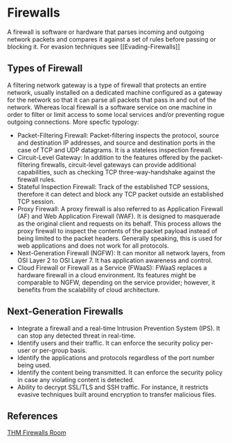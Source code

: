 # Firewalls
A firewall is software or hardware that parses incoming and outgoing network packets and compares it against a set of rules before passing or blocking it. For evasion techniques see [[Evading-Firewalls]]

## Types of Firewall

A filtering network gateway is a type of firewall that protects an entire network, usually installed on a dedicated machine configured as a gateway for the network so that it can parse all packets that pass in and out of the network. Whereas local firewall is a software service on one machine in order to filter or limit access to some local services and/or preventing rogue outgoing connections. More specfic typology:

-   Packet-Filtering Firewall: Packet-filtering inspects the protocol, source and destination IP addresses, and source and destination ports in the case of TCP and UDP datagrams. It is a stateless inspection firewall.
-   Circuit-Level Gateway: In addition to the features offered by the packet-filtering firewalls, circuit-level gateways can provide additional capabilities, such as checking TCP three-way-handshake against the firewall rules.
-   Stateful Inspection Firewall: Track of the established TCP sessions, therefore it can detect and block any TCP packet outside an established TCP session.
-   Proxy Firewall: A proxy firewall is also referred to as Application Firewall (AF) and Web Application Firewall (WAF). It is designed to masquerade as the original client and requests on its behalf. This process allows the proxy firewall to inspect the contents of the packet payload instead of being limited to the packet headers. Generally speaking, this is used for web applications and does not work for all protocols.
-   Next-Generation Firewall (NGFW): It can  monitor all network layers, from OSI Layer 2 to OSI Layer 7. It has application awareness and control. 
-   Cloud Firewall or Firewall as a Service (FWaaS): FWaaS replaces a hardware firewall in a cloud environment. Its features might be comparable to NGFW, depending on the service provider; however, it benefits from the scalability of cloud architecture. 

##  Next-Generation Firewalls

-   Integrate a firewall and a real-time Intrusion Prevention System (IPS). It can stop any detected threat in real-time.
-   Identify users and their traffic. It can enforce the security policy per-user or per-group basis.
-   Identify the applications and protocols regardless of the port number being used.
-   Identify the content being transmitted. It can enforce the security policy in case any violating content is detected.
-   Ability to decrypt SSL/TLS and SSH traffic. For instance, it restricts evasive techniques built around encryption to transfer malicious files.

## References

[THM Firewalls Room](https://tryhackme.com/room/redteamfirewalls)